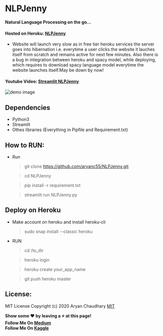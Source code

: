 # NLPJenny

**Natural Language Processing on the go...**

#### Hosted on Heroku: [NLPJenny](https://nlpjenny.herokuapp.com/)

- Website will launch very slow as in free tier heroku services the server goes into hibernation i.e. everytime a user clicks the website it lauches itself from scratch and remains active for next few minutes. Also there is a bug in integration between heroku and spacy model, while deploying, which requires to download spacy language model everytime the website launches itself.May be down by now!


#### Youtube Video: [Streamlit NLPJenny](https://youtu.be/XGpYs5mbgQ8)


![demo image](https://github.com/aryanc55/NLPJenny/blob/master/demo.png?raw=true)



## Dependencies
- Python3
- Streamlit
- Othes libraries (Everything in Pipfile and Requirement.txt)

## How to RUN:
- Run 
   > git clone https://github.com/aryanc55/NLPJenny.git
   
   > cd NLPJenny
   
   > pip install -r requirement.txt
   
   > streamlit run NLPJenny.py

## Deploy on Heroku
- Make account on heroku and install heroku-cli
   
   > sudo snap install --classic heroku
   
- RUN
   
   > cd /to_dir
   
   > heroku login
   
   > heroku create your_app_name
   
   > git push heroku master
   

## License:
MIT License
Copyright (c) 2020 Aryan Chaudhary
[MIT](LICENSE)

**Show some :heart: by leaving a :star: at this page!**  </br>
**Follow Me On [Medium](https://medium.com/@aryanc55)** </br>
**Follow Me On [Kaggle](https://www.kaggle.com/aryanc55)** </br>
 
